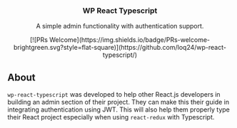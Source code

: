 <h3 align="center">
  WP React Typescript
</h3>

<p align="center">
  A simple admin functionality with authentication support.
</p>

<p align="center">
[![PRs Welcome](https://img.shields.io/badge/PRs-welcome-brightgreen.svg?style=flat-square)](https://github.com/loq24/wp-react-typescript/)
</p>

## About

`wp-react-typescript` was developed to help other React.js developers in building an admin section of their project. They can make this their guide in integrating authentication using JWT. This will also help them properly type their React project especially when using `react-redux` with Typescript.
